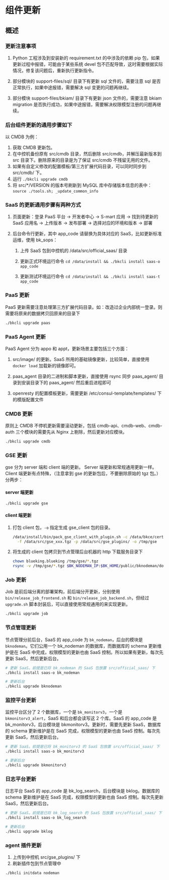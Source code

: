# 组件更新

## 概述

### 更新注意事项

1. Python 工程涉及到安装新的 requirement.txt 的中涉及的依赖 pip 包，如果更新过程中报错，可能由于某些系统 devel 包不匹配导致，这时需要根据实际情况，修复该问题后，重新执行更新指令。

2. 部分模块的 support-files/sql/ 目录下有更新 sql 文件的，需要注意 sql 是否正常执行，如果中途报错，需要解决 sql 变更的问题再继续。

3. 部分模块 support-files/bkiam/ 目录下有更新 json 文件的，需要注意 bkiam migration 是否执行成功，如果中途报错，需要解决权限模型注册的问题再继续。

### 后台组件更新的通用步骤如下

以 CMDB 为例：

1. 获取 CMDB 更新包。
2. 在中控机备份原有 src/cmdb 目录，然后删除 src/cmdb，并解压最新版本到 src 目录下。删除原来的目录是为了保证 src/cmdb 不残留无用的文件。
3. 如果有自定义修改的配置模板/第三方扩展代码目录，可以同时同步到 src/cmdb/ 下。
4. 运行 `./bkcli upgrade cmdb`
5. 将 src/*/VERSION 的版本号刷新到 MySQL 库中存储版本信息的表中：`source ./tools.sh; _update_common_info`

### SaaS 的更新通用步骤有两种方式

1. 页面更新：登录 PaaS 平台 -> 开发者中心 -> S-mart 应用 -> 找到待更新的 SaaS 应用名 -> 上传版本 -> 发布部署 -> 选择对应的环境和版本 -> 部署

2. 后台命令行更新，其中 app_code 请替换为具体对应的 SaaS，比如更新标准运维，使用 bk_sops：

   1. 上传 SaaS 包到中控机的 /data/src/official_saas/ 目录

   2. 更新正式环境运行命令 `cd /data/install && ./bkcli install saas-o app_code`

   3. 更新测试环境运行命令 `cd /data/install && ./bkcli install saas-t app_code`

### PaaS 更新

PaaS 更新需要注意处理第三方扩展代码目录。如：改造过企业内部统一登录。则需要将原来的数据拷贝回原来的目录下

```bash
./bkcli upgrade paas 
```

### PaaS Agent 更新

PaaS Agent 分为 appo 和 appt，更新场景主要包括三个方面：

1. src/image/ 的更新。SaaS 所用的基础镜像更新，比较简单，直接使用 `docker load` 加载新的镜像即可。

2. paas_agent 目录的二进制和脚本更新，直接使用 rsync 同步 paas_agent/ 目录到安装目录下的 paas_agent/ 然后重启进程即可

3. openresty 的配置模板更新，需要更新 /etc/consul-template/templates/ 下的模版配置文件

### CMDB 更新

原则上 CMDB 不停机更新需要滚动更新，包括 cmdb-api、cmdb-web、cmdb-auth 三个模块的需要先从 Nginx 上剔除，然后更新对应模块。

```bash
./bkcli upgrade cmdb
```

### GSE 更新

gse 分为 server 端和 client 端的更新。 Server 端更新和常规通用更新一样。Client 端更新有点特殊，（注意拿到 gse 的更新包后，不要删除原始的 tgz 包。）分两步：

#### server 端更新

```bash
./bkcli upgrade gse
```

#### client 端更新

1. 打包 client 包，`-o` 指定生成 gse_client 包的目录。

   ```bash
   /data/install/bin/pack_gse_client_with_plugin.sh -c /data/bkce/cert \
     -f /data/src/gse_xxx.tgz -p /data/src/gse_plugins/ -o /tmp/gse
   ```

2. 将生成的 client 包拷贝到节点管理后台机器的 http 下载服务目录下

   ```bash
   chown blueking.blueking /tmp/gse/*.tgz
   rsync -v /tmp/gse/*.tgz $BK_NODEMAN_IP:$BK_HOME/public/bknodeman/download/
   ```

### Job 更新

Job 是前后端分离的部署架构，前后端分开更新，分别使用 `bin/release_job_frontend.sh` 和 `bin/release_job_backend.sh`，但经过 `upgrade.sh` 脚本封装后，可以直接使用常规通用的来实现更新。

```bash
./bkcli upgrade job
```

### 节点管理更新

节点管理分前后台，SaaS 的 app_code 为 `bk_nodeman`，后台的模块是 `bknodeman`。它们公用一个 bk_nodeman 的数据库，而数据库的 schema 更新维护是在 SaaS 中完成，权限模型的更新也由 SaaS 控制。所以如果有更新，每次先更新 SaaS，然后更新后台。

```bash
# 更新 SaaS。前提是已将 bk_nodeman 的 SaaS 包放置 src/official_saas/ 下
./bkcli install saas-o bk_nodeman

# 更新后台
./bkcli upgrade bknodeman
```

### 监控平台更新

监控平台区分了 2 个数据库，一个是 `bk_monitorv3`，一个是 `bkmonitorv3_alert`，SaaS 和后台都会读写这 2 个库。SaaS 的 app_code 是 bk_monitorv3，后台模块是 bkmonitorv3。更新时，需要先更新 SaaS，数据库的 schema 更新维护是在 SaaS 完成，权限模型的更新也由 SaaS 控制。每次先更新 SaaS，然后更新后台。

```bash
# 更新 SaaS。前提是已将 bk_monitorv3 的 SaaS 包放置 src/official_saas/ 下
./bkcli install saas-o bk_monitorv3

# 更新后台
./bkcli upgrade bkmonitorv3
```

### 日志平台更新

日志平台 SaaS 的 app_code 是 bk_log_search，后台模块是 bklog。数据库的 schema 更新维护是在 SaaS 完成，权限模型的更新也由 SaaS 控制。每次先更新 SaaS，然后更新后台。

```bash
# 更新 SaaS。前提是已将 bk_log_search 的 SaaS 包放置 src/official_saas/ 下
./bkcli install saas-o bk_log_search

# 更新后台
./bkcli upgrade bklog
```

### agent 插件更新

1. 上传到中控机 src/gse_plugins/ 下
2. 刷新插件包到节点管理中
```bash
./bkcli initdata nodeman
```